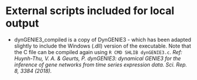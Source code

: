 # External scripts included for local output

-   dynGENIE3_compiled is a copy of DynGENIE3 - which has been adapted slightly to include the Windows (.dll) version of the executable. Note that the C file can be compiled again using `R CMD SHLIB dynGENIE3.c`. *Ref: Huynh-Thu, V. A. & Geurts, P. dynGENIE3: dynamical GENIE3 for the inference of gene networks from time series expression data. Sci. Rep. 8, 3384 (2018).* 
